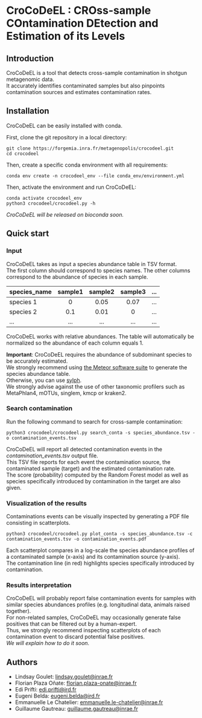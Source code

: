 # CroCoDeEL : **CRO**ss-sample **CO**ntamination **DE**tection and **E**stimation of its **L**evels

## Introduction

CroCoDeEL is a tool that detects cross-sample contamination in shotgun metagenomic data.\
It accurately identifies contaminated samples but also pinpoints contamination sources and estimates contamination rates.

## Installation

CroCoDeEL can be easily installed with conda.

First, clone the git repository in a local directory:
```
git clone https://forgemia.inra.fr/metagenopolis/crocodeel.git
cd crocodeel
```

Then, create a specific conda environment with all requirements:
```
conda env create -n crocodeel_env --file conda_env/environment.yml
```

Then, activate the environment and run CroCoDeEL: 

```
conda activate crocodeel_env
python3 crocodeel/crocodeel.py -h
```

_CroCoDeEL will be released on bioconda soon._

## Quick start
### Input
CroCoDeEL takes as input a species abundance table in TSV format.\
The first column should correspond to species names. The other columns correspond to the abundance of species in each sample.

|   species_name  | sample1 | sample2 | sample3 |    ...   | 
|:----------------|:-------:|:-------:|:-------:|:--------:| 
| species 1       |   0     |  0.05   |   0.07  |    ...   | 
| species 2       |   0.1   |  0.01   |   0     |    ...   | 
|       ...       |   ...   |   ...   |   ...   |    ...   | 

CroCoDeEL works with relative abundances.
The table will automatically be normalized so the abundance of each column equals 1.

**Important**: CroCoDeEL requires the abundance of subdominant species to be accurately estimated.\
We strongly recommend using [the Meteor software suite](https://github.com/metagenopolis/meteor) to generate the species abundance table.\
Otherwise, you can use [sylph](https://github.com/bluenote-1577/sylph).\
We strongly advise against the use of other taxonomic profilers such as MetaPhlan4, mOTUs, singlem, kmcp or kraken2.

### Search contamination
Run the following command to search for cross-sample contamination:
```
python3 crocodeel/crocodeel.py search_conta -s species_abundance.tsv -o contamination_events.tsv
```
CroCoDeEL will report all detected contamination events in the _contamination_events.tsv_ output file.\
This TSV file reports for each event the contamination source, the contaminated sample (target) and the estimated contamination rate.\
The score (probability) computed by the Random Forest model as well as species specifically introduced by contamination in the target are also given.

### Visualization of the results
Contaminations events can be visually inspected by generating a PDF file consisting in scatterplots.
```
python3 crocodeel/crocodeel.py plot_conta -s species_abundance.tsv -c contamination_events.tsv -o contamination_events.pdf
```
Each scatterplot compares in a log-scale the species abundance profiles of a contaminated sample (x-axis) and its contamination source (y-axis).\
The contamination line (in red) highlights species specifically introduced by contamination.

### Results interpretation
CroCoDeEL will probably report false contamination events for samples with similar species abundances profiles (e.g. longitudinal data, animals raised together).\
For non-related samples, CroCoDeEL may occasionally generate false positives that can be filtered out by a human-expert.\
Thus, we strongly recommend inspecting scatterplots of each contamination event to discard potential false positives.\
_We will explain how to do it soon._

## Authors
* Lindsay Goulet: lindsay.goulet@inrae.fr
* Florian Plaza Oñate: florian.plaza-onate@inrae.fr
* Edi Prifti: edi.prifti@ird.fr
* Eugeni Belda: eugeni.belda@ird.fr
* Emmanuelle Le Chatelier: emmanuelle.le-chatelier@inrae.fr
* Guillaume Gautreau: guillaume.gautreau@inrae.fr
